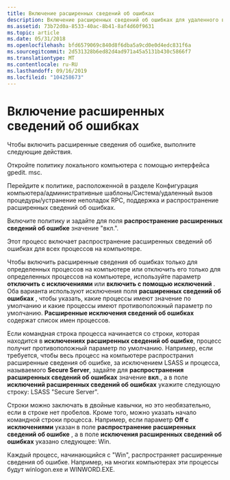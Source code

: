 ```yaml
---
title: Включение расширенных сведений об ошибках
description: Включение расширенных сведений об ошибках для удаленного вызова процедур (RPC).
ms.assetid: 73b72d0a-8533-40ac-8b41-8af4d60f9631
ms.topic: article
ms.date: 05/31/2018
ms.openlocfilehash: bfd6579069c840d8f6dba5a9cd0e0d4edc831f6a
ms.sourcegitcommit: 2d531328b6ed82d4ad971a45a5131b430c5866f7
ms.translationtype: MT
ms.contentlocale: ru-RU
ms.lasthandoff: 09/16/2019
ms.locfileid: "104258673"
---
```

# <a name="enabling-extended-error-information"></a>Включение расширенных сведений об ошибках

Чтобы включить расширенные сведения об ошибке, выполните следующие действия.

Откройте политику локального компьютера с помощью интерфейса gpedit. msc.

Перейдите к политике, расположенной в разделе Конфигурация компьютера/административные шаблоны/Система/удаленный вызов процедуры/устранение неполадок RPC, поддержка и распространение расширенных сведений об ошибках.

Включите политику и задайте для поля **распространение расширенных сведений об ошибке** значение "вкл.".

Этот процесс включает распространение расширенных сведений об ошибках для всех процессов на компьютере.

Чтобы включить расширенные сведения об ошибках только для определенных процессов на компьютере или отключить его только для определенных процессов на компьютере, используйте параметр **отключить с исключениями** или **включить с помощью исключений** . Оба варианта используют исключения поля **расширенных сведений об ошибках** , чтобы указать, какие процессы имеют значение по умолчанию и какие процессы имеют противоположный параметр по умолчанию. **Расширенные исключения сведений об ошибках** содержат список имен процессов.

Если командная строка процесса начинается со строки, которая находится в **исключениях расширенных сведений об ошибке**, процесс получит противоположный параметр по умолчанию. Например, если требуется, чтобы весь процесс на компьютере распространил расширенные сведения об ошибке, за исключением LSASS и процесса, называемого **Secure Server**, задайте для **распространения расширенных сведений об ошибках** значение **вкл**., а в поле **исключений расширенных сведений об ошибках** укажите следующую строку: LSASS "Secure Server".

Строки можно заключать в двойные кавычки, но это необязательно, если в строке нет пробелов. Кроме того, можно указать начало командной строки процесса. Например, если параметр **Off с исключениями** указан в поле **распространение расширенных сведений об ошибке** , а в поле **исключения расширенных сведений об ошибках** указано следующее: Win.

Каждый процесс, начинающийся с "Win", распространяет расширенные сведения об ошибке. Например, на многих компьютерах эти процессы будут winlogon.exe и WINWORD.EXE.

 

 




